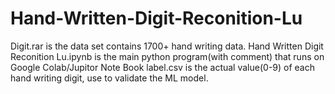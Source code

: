 # Hand-Written-Digit-Reconition-Lu

Digit.rar is the data set contains 1700+ hand writing data. 
Hand Written Digit Reconition Lu.ipynb is the main python program(with comment) that runs on Google Colab/Jupitor Note Book
label.csv is the actual value(0-9) of each hand writing digit, use to validate the ML model.

